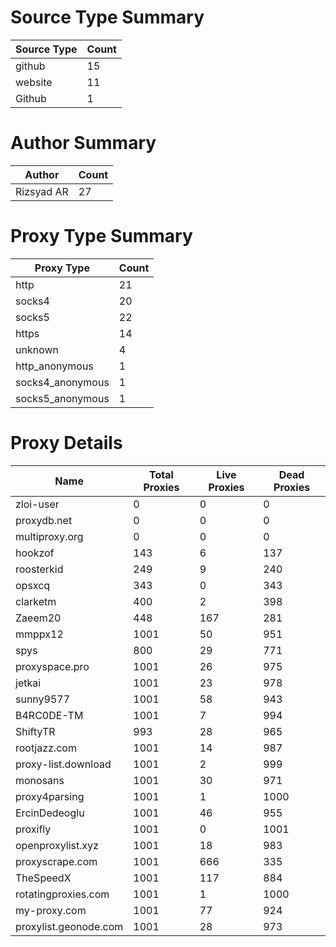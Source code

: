# Source Type Summary

| Source Type | Count |
|-------------|-------|
| github | 15 |
| website | 11 |
| Github | 1 |


# Author Summary

| Author | Count |
|--------|-------|
| Rizsyad AR | 27 |


# Proxy Type Summary

| Proxy Type | Count |
|------------|-------|
| http | 21 |
| socks4 | 20 |
| socks5 | 22 |
| https | 14 |
| unknown | 4 |
| http_anonymous | 1 |
| socks4_anonymous | 1 |
| socks5_anonymous | 1 |


# Proxy Details

| Name | Total Proxies | Live Proxies | Dead Proxies |
|------|---------------|--------------|---------------|
| zloi-user | 0 | 0 | 0 |
| proxydb.net | 0 | 0 | 0 |
| multiproxy.org | 0 | 0 | 0 |
| hookzof | 143 | 6 | 137 |
| roosterkid | 249 | 9 | 240 |
| opsxcq | 343 | 0 | 343 |
| clarketm | 400 | 2 | 398 |
| Zaeem20 | 448 | 167 | 281 |
| mmppx12 | 1001 | 50 | 951 |
| spys | 800 | 29 | 771 |
| proxyspace.pro | 1001 | 26 | 975 |
| jetkai | 1001 | 23 | 978 |
| sunny9577 | 1001 | 58 | 943 |
| B4RC0DE-TM | 1001 | 7 | 994 |
| ShiftyTR | 993 | 28 | 965 |
| rootjazz.com | 1001 | 14 | 987 |
| proxy-list.download | 1001 | 2 | 999 |
| monosans | 1001 | 30 | 971 |
| proxy4parsing | 1001 | 1 | 1000 |
| ErcinDedeoglu | 1001 | 46 | 955 |
| proxifly | 1001 | 0 | 1001 |
| openproxylist.xyz | 1001 | 18 | 983 |
| proxyscrape.com | 1001 | 666 | 335 |
| TheSpeedX | 1001 | 117 | 884 |
| rotatingproxies.com | 1001 | 1 | 1000 |
| my-proxy.com | 1001 | 77 | 924 |
| proxylist.geonode.com | 1001 | 28 | 973 |
